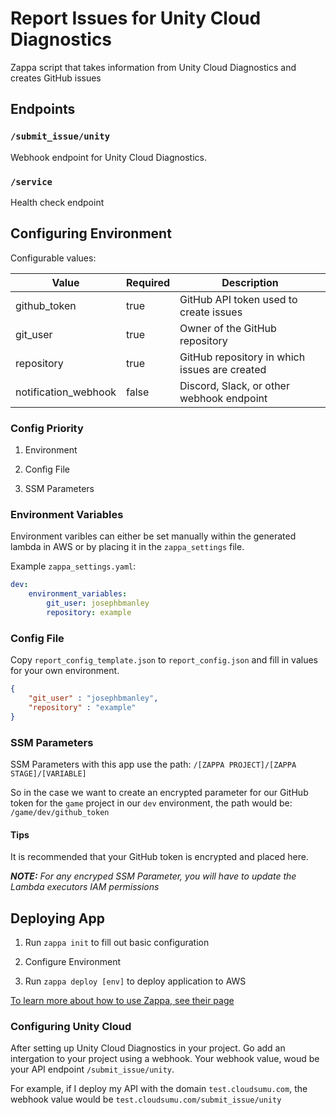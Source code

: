 # Report Issues for Unity Cloud Diagnostics

Zappa script that takes information from Unity Cloud Diagnostics and creates GitHub issues

## Endpoints

### `/submit_issue/unity`

Webhook endpoint for Unity Cloud Diagnostics.

### `/service`

Health check endpoint

## Configuring Environment

Configurable values:

|Value|Required|Description|
|---|---|---|
|github_token|true|GitHub API token used to create issues|
|git_user|true|Owner of the GitHub repository|
|repository|true|GitHub repository in which issues are created|
|notification_webhook|false|Discord, Slack, or other webhook endpoint|

### Config Priority

1. Environment

2. Config File

3. SSM Parameters

### Environment Variables

Environment varibles can either be set manually within the generated lambda in AWS or by placing it in the `zappa_settings` file.

Example `zappa_settings.yaml`:

```yaml
dev:
    environment_variables:
        git_user: josephbmanley
        repository: example
```

### Config File

Copy `report_config_template.json` to `report_config.json` and fill in values for your own environment.

```json
{
    "git_user" : "josephbmanley",
    "repository" : "example"
}
```

### SSM Parameters

SSM Parameters with this app use the path: `/[ZAPPA PROJECT]/[ZAPPA STAGE]/[VARIABLE]`

So in the case we want to create an encrypted parameter for our GitHub token for the `game` project in our `dev` environment, the path would be: `/game/dev/github_token`

#### Tips

It is recommended that your GitHub token is encrypted and placed here.

_**NOTE:** For any encryped SSM Parameter, you will have to update the Lambda executors IAM permissions_

## Deploying App

1. Run `zappa init` to fill out basic configuration

2. Configure Environment

3. Run `zappa deploy [env]` to deploy application to AWS

[To learn more about how to use Zappa, see their page](https://github.com/Miserlou/Zappa)


### Configuring Unity Cloud

After setting up Unity Cloud Diagnostics in your project.
Go add an intergation to your project using a webhook. Your webhook value, woud be your API endpoint `/submit_issue/unity`.

For example, if I deploy my API with the domain `test.cloudsumu.com`, the webhook value would be `test.cloudsumu.com/submit_issue/unity`